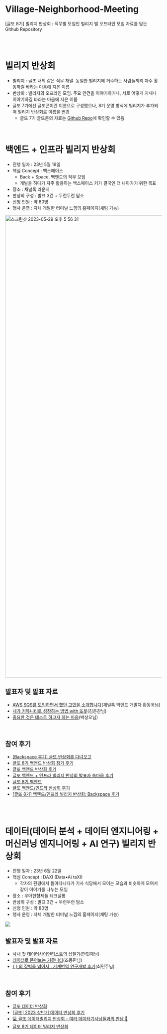 # Village-Neighborhood-Meeting
[글또 8기] 빌리지 반상회 : 직무별 모임인 빌리지 별 오프라인 모임 자료를 담는 Github Repository

<br />
<br />

# 빌리지 반상회
- 빌리지 : 글또 내의 같은 직무 채널. 동일한 빌리지에 거주하는 사람들끼리 자주 활동하길 바라는 마음에 지은 이름
- 반상회 : 빌리지의 오프라인 모임. 주요 안건을 이야기하거나, 서로 어떻게 지내나 이야기하길 바라는 마음에 지은 이름
- 글또 7기에선 글또콘이란 이름으로 구성했으나, 8기 운영 방식에 빌리지가 추가되며 빌리지 반상회로 이름을 변경
  - 글또 7기 글또콘의 자료는 [Github Repo](https://github.com/geultto/geultto-conference)에 확인할 수 있음

<br />

# 백엔드 + 인프라 빌리지 반상회
- 진행 일자 : 23년 5월 19일
- 핵심 Concept : 백스페이스
  - Back + Space, 백엔드의 직무 모임
  - 개발을 하다가 자주 활용하는 백스페이스 키가 결국엔 더 나아가기 위한 목표
- 장소 : 채널톡 라운지
- 반상회 구성 : 발표 3건 + 두런두런 담소
- 신청 인원 : 약 80명
- 행사 운영 : 자체 개발한 터미널 느낌의 홈페이지(채팅 가능)

<img width="1484" alt="스크린샷 2023-05-29 오후 5 56 31" src="https://github.com/geultto/Village-Neighborhood-Meeting/assets/18207755/473fd338-bed8-43d1-bd57-698aa155f293">


<br />

## 발표자 및 발표 자료
- [AWS SQS를 도입하면서 했던 고민을 소개합니다](https://channel.io/ko/blog/tech-backend-aws-sqs-introduction)(채널톡 백엔드 개발자 황동욱님)
- [내가 커뮤니티로 성장하는 방법 with 또봇](https://drive.google.com/file/d/1bxD0E9c6dMPWQfgyebqTtTqByC6TMP8f/view?usp=sharing)(김은찬님)
- [중요한 것은 테스트 하고자 하는  마음](https://docs.google.com/presentation/d/1YABvMIogYG4_Wyw1IM-vff5bBB31vXqfx928bc5XFzU/edit?usp=sharing)(박상오님)

<br />

## 참여 후기
- [[Backspace 후기] 글또 반상회를 다녀오고](https://yeonyeon.tistory.com/305)
- [글또 8기 백앤드 반상회 참가 후기](https://baeji77.github.io/life/experience/%EA%B8%80%EB%98%908%EA%B8%B0_%EB%B0%B1%EC%97%94%EB%93%9C_%EB%B0%98%EC%83%81%ED%9A%8C/)
- [글또 백앤드 반상회 후기](https://velog.io/@yotae07/%EA%B8%80%EB%98%90-%EB%B0%B1%EC%95%A4%EB%93%9C-%EB%B0%98%EC%83%81%ED%9A%8C-%ED%9B%84%EA%B8%B0)
- [글또 백엔드 + 인프라 빌리지 반상회 발표자 속마음 후기](https://sang5c.tistory.com/82)
- [글또 8기 백엔드](https://jellyfishdeveloper.tistory.com/entry/%EA%B8%80%EB%98%90-8%EA%B8%B0-%EB%B0%B1%EC%97%94%EB%93%9C-%EB%B0%98%EC%83%81%ED%9A%8C-%ED%9B%84%EA%B8%B0)
- [글또 백엔드/인프라 반상회 후기](https://anott.tistory.com/93)
- [[글또 8기] 백엔드/인프라 빌리지 반상회: Backspace 후기](http://justsora.tistory.com/151)

<br />
<br />

# 데이터(데이터 분석 + 데이터 엔지니어링 + 머신러닝 엔지니어링 + AI 연구) 빌리지 반상회
- 진행 일자 : 23년 6월 22일
- 핵심 Concept : DAXI (Data•Ai taXI)
  - 각자의 환경에서 돌아다니다가 기사 식당에서 모이는 모습과 비슷하게 모여서 같이 이야기를 나누는 모임
- 장소 : 우아한형제들 테크살롱
- 반상회 구성 : 발표 3건 + 두런두런 담소
- 신청 인원 : 약 80명
- 행사 운영 : 자체 개발한 터미널 느낌의 홈페이지(채팅 가능)

<img src="https://capture.dropbox.com/l4OezLPBiDkfPUyP?raw=1">

<br />

## 발표자 및 발표 자료
- [사내 첫 데이터사이언티스트의 삽질기](https://github.com/EmjayAhn/gueltto_presentation)(안민재님)
- [데이터로 뜯어보는 커뮤니티](https://github.com/ddongmiin/geultto_genie_bot)(조동민님)
- [{       } 의 장벽을 넘어서 : 기계번역 연구개발 후기](https://github.com/Judy-Choi/NMT_Series/tree/main/Presentation)(최민주님)

<br />

## 참여 후기
- [글또 데이터 반상회](https://holateo.tistory.com/14)
- [[글또] 2023 상반기 데이터 반상회 후기](https://velog.io/@xindex/%EA%B8%80%EB%98%90-2023-%EC%83%81%EB%B0%98%EA%B8%B0-%EB%8D%B0%EC%9D%B4%ED%84%B0-%EB%B0%98%EC%83%81%ED%9A%8C-%ED%9B%84%EA%B8%B0)
- [💻 글또 데이터빌리지 반상회 - 여러 데이터기사님들과의 만남 🚖](https://spaceofyujin.tistory.com/35)
- [글또 8기 데이터 빌리지 반상회](https://sowhatmylifeismine.tistory.com/265)

<br />
<br />
